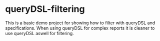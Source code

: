 #   queryDSL-filtering
This is a basic demo project for showing how to filter with queryDSL and specifications. When using queryDSL for complex reports it is cleaner to use queryDSL aswell for filtering.
